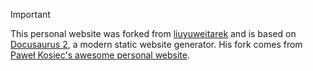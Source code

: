 > [!IMPORTANT]
> This personal website was forked from [liuyuweitarek](https://github.com/liuyuweitarek) and is based on [Docusaurus 2](https://docusaurus.io/), a modern static website generator.
> His fork comes from [Paweł Kosiec's awesome personal website](https://github.com/pkosiec/website). 
